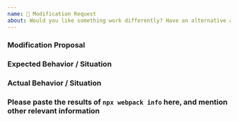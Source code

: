 ```yaml
---
name: 🔧 Modification Request
about: Would you like something work differently? Have an alternative approach? This is the template for you.
---
```


<!-- Please don't delete this template because we'll close your issue -->
<!-- Before creating an issue please make sure you are using the latest version of webpack. -->

### Modification Proposal

<!-- Please ask questions on discussions, StackOverflow or the webpack Gitter. -->
<!-- https://github.com/webpack/webpack/discussions -->
<!-- https://stackoverflow.com/questions/ask?tags=webpack -->
<!-- https://gitter.im/webpack/webpack -->
<!-- Issues which contain questions or support requests will be closed. -->

### Expected Behavior / Situation

### Actual Behavior / Situation

### Please paste the results of `npx webpack info` here, and mention other relevant information
